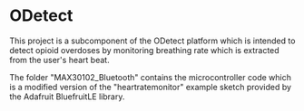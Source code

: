 # ODetect

This project is a subcomponent of the ODetect platform which is intended to detect opioid overdoses by monitoring breathing rate which is extracted from the user's heart beat.

The folder "MAX30102_Bluetooth" contains the microcontroller code which is a modified version of the "heartratemonitor" example sketch provided by the Adafruit BluefruitLE library.
